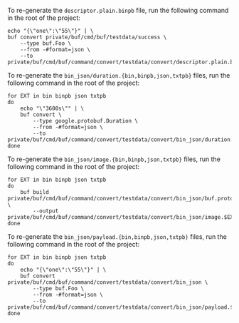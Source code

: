 To re-generate the `descriptor.plain.binpb` file, run the following command in the root of the project:

```
echo "{\"one\":\"55\"}" | \
buf convert private/buf/cmd/buf/testdata/success \
    --type buf.Foo \
    --from -#format=json \
    --to private/buf/cmd/buf/command/convert/testdata/convert/descriptor.plain.binpb
```

To re-generate the `bin_json/duration.{bin,binpb,json,txtpb}` files, run the following command in the root of the project:

```
for EXT in bin binpb json txtpb
do
    echo "\"3600s\"" | \
    buf convert \
        --type google.protobuf.Duration \
        --from -#format=json \
        --to private/buf/cmd/buf/command/convert/testdata/convert/bin_json/duration.$EXT
done
```

To re-generate the `bin_json/image.{bin,binpb,json,txtpb}` files, run the following command in the root of the project:

```
for EXT in bin binpb json txtpb
do
    buf build private/buf/cmd/buf/command/convert/testdata/convert/bin_json/buf.proto \
        --output private/buf/cmd/buf/command/convert/testdata/convert/bin_json/image.$EXT
done
```

To re-generate the `bin_json/payload.{bin,binpb,json,txtpb}` files, run the following command in the root of the project:

```
for EXT in bin binpb json txtpb
do
    echo "{\"one\":\"55\"}" | \
    buf convert private/buf/cmd/buf/command/convert/testdata/convert/bin_json \
        --type buf.Foo \
        --from -#format=json \
        --to private/buf/cmd/buf/command/convert/testdata/convert/bin_json/payload.$EXT
done
```

